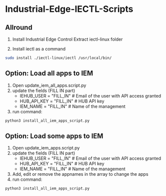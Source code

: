 # Industrial-Edge-IECTL-Scripts


## Allround

1. Install Industrial Edge Control
Extract iectl-linux folder

2. Install iectl as a command
```bash
sudo install ./iectl-linux/iectl /usr/local/bin/
```


## Option: Load all apps to IEM
1. Open update_iem_all_apps.script.py
2. update the fields (FILL IN part)
    * IEHUB_USER = "FILL_IN"  # Email of the user with API access granted
    * HUB_API_KEY = "FILL_IN" # HUB API key
    * IEM_NAME = "FILL_IN" # Name of the management
3. run command: 
```bash 
python3 install_all_iem_apps_script.py
``` 

## Option: Load some apps to IEM
1. Open update_iem_apps.script.py
2. update the fields (FILL IN part)
    * IEHUB_USER = "FILL_IN"  # Email of the user with API access granted
    * HUB_API_KEY = "FILL_IN" # HUB API key
    * IEM_NAME = "FILL_IN" # Name of the management
3. Add, edit or remove the appnames in the array to change the apps
4. run command: 
```bash 
python3 install_all_iem_apps_script.py
``` 